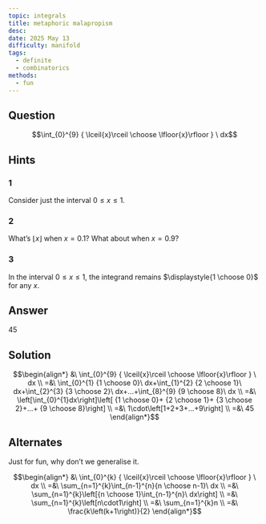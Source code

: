 ```yaml
---
topic: integrals
title: metaphoric malapropism
desc: 
date: 2025 May 13
difficulty: manifold
tags:
  - definite
  - combinatorics
methods:
  - fun
---
```



## Question
```math
\int_{0}^{9}
  { \lceil{x}\rceil \choose \lfloor{x}\rfloor }
\ dx
```


## Hints

### 1
Consider just the interval $0 \leq x \leq 1$.

### 2
What’s $\lfloor x \rfloor$ when $x = 0.1$? What about when $x = 0.9$?

### 3
In the interval $0 \leq x \leq 1$, the integrand remains $\displaystyle{1 \choose 0}$ for any $x$.


## Answer
$45$


## Solution

```math
\begin{align*}
  &\ \int_{0}^{9} { \lceil{x}\rceil \choose \lfloor{x}\rfloor } \ dx
  \\ =&\ \int_{0}^{1} {1 \choose 0}\ dx+\int_{1}^{2} {2 \choose 1}\ dx+\int_{2}^{3} {3 \choose 2}\ dx+...+\int_{8}^{9} {9 \choose 8}\ dx
  \\ =&\ \left[\int_{0}^{1}dx\right]\left[ {1 \choose 0}+ {2 \choose 1}+ {3 \choose 2}+...+ {9 \choose 8}\right]
  \\ =&\ 1\cdot\left[1+2+3+...+9\right]
  \\ =&\ 45
\end{align*}
```


## Alternates

Just for fun, why don’t we generalise it.

```math
\begin{align*}
  &\ \int_{0}^{k} { \lceil{x}\rceil \choose \lfloor{x}\rfloor } \ dx
  \\ =&\ \sum_{n=1}^{k}\int_{n-1}^{n}{n \choose n-1}\ dx
  \\ =&\ \sum_{n=1}^{k}\left[{n \choose 1}\int_{n-1}^{n}\ dx\right]
  \\ =&\ \sum_{n=1}^{k}\left[n\cdot1\right]
  \\ =&\ \sum_{n=1}^{k}n
  \\ =&\ \frac{k\left(k+1\right)}{2}
\end{align*}
```
